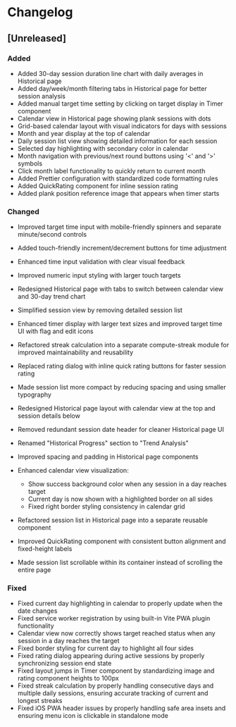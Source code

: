 # Changelog

## [Unreleased]

### Added

- Added 30-day session duration line chart with daily averages in Historical page
- Added day/week/month filtering tabs in Historical page for better session analysis
- Added manual target time setting by clicking on target display in Timer component
- Calendar view in Historical page showing plank sessions with dots
- Grid-based calendar layout with visual indicators for days with sessions
- Month and year display at the top of calendar
- Daily session list view showing detailed information for each session
- Selected day highlighting with secondary color in calendar
- Month navigation with previous/next round buttons using '<' and '>' symbols
- Click month label functionality to quickly return to current month
- Added Prettier configuration with standardized code formatting rules
- Added QuickRating component for inline session rating
- Added plank position reference image that appears when timer starts

### Changed

- Improved target time input with mobile-friendly spinners and separate minute/second controls
- Added touch-friendly increment/decrement buttons for time adjustment
- Enhanced time input validation with clear visual feedback
- Improved numeric input styling with larger touch targets

- Redesigned Historical page with tabs to switch between calendar view and 30-day trend chart
- Simplified session view by removing detailed session list
- Enhanced timer display with larger text sizes and improved target time UI with flag and edit icons
- Refactored streak calculation into a separate compute-streak module for improved maintainability and reusability
- Replaced rating dialog with inline quick rating buttons for faster session rating
- Made session list more compact by reducing spacing and using smaller typography
- Redesigned Historical page layout with calendar view at the top and session details below
- Removed redundant session date header for cleaner Historical page UI
- Renamed "Historical Progress" section to "Trend Analysis"
- Improved spacing and padding in Historical page components
- Enhanced calendar view visualization:
  - Show success background color when any session in a day reaches target
  - Current day is now shown with a highlighted border on all sides
  - Fixed right border styling consistency in calendar grid
- Refactored session list in Historical page into a separate reusable component
- Improved QuickRating component with consistent button alignment and fixed-height labels
- Made session list scrollable within its container instead of scrolling the entire page

### Fixed

- Fixed current day highlighting in calendar to properly update when the date changes
- Fixed service worker registration by using built-in Vite PWA plugin functionality
- Calendar view now correctly shows target reached status when any session in a day reaches the target
- Fixed border styling for current day to highlight all four sides
- Fixed rating dialog appearing during active sessions by properly synchronizing session end state
- Fixed layout jumps in Timer component by standardizing image and rating component heights to 100px
- Fixed streak calculation by properly handling consecutive days and multiple daily sessions, ensuring accurate tracking of current and longest streaks
- Fixed iOS PWA header issues by properly handling safe area insets and ensuring menu icon is clickable in standalone mode
